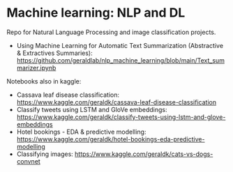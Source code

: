 # Machine learning: NLP and DL

Repo for Natural Language Processing and image classification projects. 
- Using Machine Learning for Automatic Text Summarization (Abstractive & Extractive‪s Summaries): https://github.com/geraldlab/nlp_machine_learning/blob/main/Text_summarizer.ipynb

Notebooks also in kaggle:
- Cassava leaf disease classification: https://www.kaggle.com/geraldk/cassava-leaf-disease-classification
- Classify tweets using LSTM and GloVe embeddings: https://www.kaggle.com/geraldk/classify-tweets-using-lstm-and-glove-embeddings
- Hotel bookings - EDA & predictive modelling: https://www.kaggle.com/geraldk/hotel-bookings-eda-predictive-modelling
- Classifying images: https://www.kaggle.com/geraldk/cats-vs-dogs-convnet
